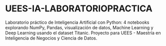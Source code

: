 # UEES-IA-LABORATORIOPRACTICA
Laboratorio práctico de Inteligencia Artificial con Python: 4 notebooks explorando NumPy, Pandas, visualización de datos, Machine Learning y Deep Learning usando el dataset Titanic. Proyecto para UEES - Maestría en Inteligencia de Negocios y Ciencia de Datos.

